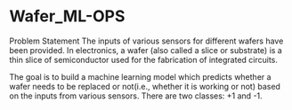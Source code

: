 # Wafer_ML-OPS

Problem Statement
The inputs of various sensors for different wafers have been provided. In electronics, a wafer (also called a slice or substrate) is a thin slice of semiconductor used for the fabrication of integrated circuits.

The goal is to build a machine learning model which predicts whether a wafer needs to be replaced or not(i.e., whether it is working or not) based on the inputs from various sensors. There are two classes: +1 and -1.
